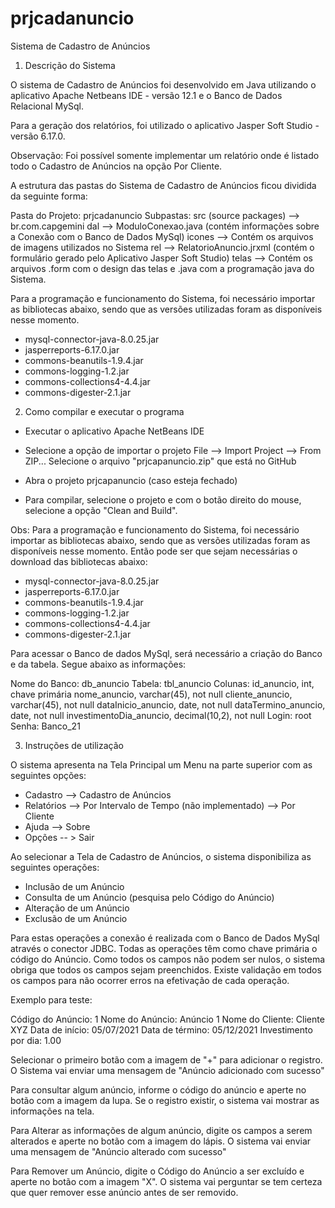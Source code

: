 # prjcadanuncio
Sistema de Cadastro de Anúncios

1. Descrição do Sistema

O sistema de Cadastro de Anúncios foi desenvolvido em Java utilizando o aplicativo Apache Netbeans IDE - versão 12.1 e o Banco de Dados Relacional MySql.

Para a geração dos relatórios, foi utilizado o aplicativo Jasper Soft Studio - versão 6.17.0.

Observação: Foi possível somente implementar um relatório onde é listado todo o Cadastro de Anúncios na opção Por Cliente. 

A estrutura das pastas do Sistema de Cadastro de Anúncios ficou dividida da seguinte forma:

Pasta do Projeto: prjcadanuncio
Subpastas:
	src (source packages) --> br.com.capgemini
		dal --> ModuloConexao.java (contém informações sobre a Conexão com o Banco de Dados MySql)
		icones --> Contém os arquivos de imagens utilizados no Sistema
		rel --> RelatorioAnuncio.jrxml (contém o formulário gerado pelo Aplicativo Jasper Soft Studio)
		telas --> Contém os arquivos .form com o design das telas e .java com a programação java do Sistema.

Para a programação e funcionamento do Sistema, foi necessário importar as bibliotecas abaixo, sendo que as versões utilizadas foram as disponíveis nesse momento.
- mysql-connector-java-8.0.25.jar
- jasperreports-6.17.0.jar
- commons-beanutils-1.9.4.jar
- commons-logging-1.2.jar
- commons-collections4-4.4.jar
- commons-digester-2.1.jar

2. Como compilar e executar o programa	

- Executar o aplicativo Apache NetBeans IDE
- Selecione a opção de importar o projeto
	File --> Import Project --> From ZIP...
		Selecione o arquivo "prjcapanuncio.zip" que está no GitHub

- Abra o projeto prjcapanuncio (caso esteja fechado)
- Para compilar, selecione o projeto e com o botão direito do mouse, selecione a opção "Clean and Build".

Obs: Para a programação e funcionamento do Sistema, foi necessário importar as bibliotecas abaixo, sendo que as versões utilizadas foram as disponíveis nesse momento. Então pode ser que sejam necessárias o download das bibliotecas abaixo:
 
- mysql-connector-java-8.0.25.jar
- jasperreports-6.17.0.jar
- commons-beanutils-1.9.4.jar
- commons-logging-1.2.jar
- commons-collections4-4.4.jar
- commons-digester-2.1.jar

Para acessar o Banco de dados MySql, será necessário a criação do Banco e da tabela. Segue abaixo as informações:

Nome do Banco: db_anuncio
Tabela: tbl_anuncio
Colunas:
id_anuncio, int, chave primária
nome_anuncio, varchar(45), not null
cliente_anuncio, varchar(45), not null
dataInicio_anuncio, date, not null
dataTermino_anuncio, date, not null
investimentoDia_anuncio, decimal(10,2), not null
Login: root
Senha: Banco_21


3. Instruções de utilização

O sistema apresenta na Tela Principal um Menu na parte superior com as seguintes opções:
- Cadastro --> Cadastro de Anúncios
- Relatórios --> Por Intervalo de Tempo (não implementado)
             --> Por Cliente 
- Ajuda --> Sobre
- Opções -- > Sair

Ao selecionar a Tela de Cadastro de Anúncios, o sistema disponibiliza as seguintes operações:

- Inclusão de um Anúncio
- Consulta de um Anúncio (pesquisa pelo Código do Anúncio) 
- Alteração de um Anúncio
- Exclusão de um Anúncio

Para estas operações a conexão é realizada com o Banco de Dados MySql através o conector JDBC.
Todas as operações têm como chave primária o código do Anúncio.
Como todos os campos não podem ser nulos, o sistema obriga que todos os campos sejam preenchidos.
Existe validação em todos os campos para não ocorrer erros na efetivação de cada operação.

Exemplo para teste:

Código do Anúncio: 1
Nome do Anúncio: Anúncio 1
Nome do Cliente: Cliente XYZ
Data de início: 05/07/2021
Data de término: 05/12/2021
Investimento por dia: 1.00

Selecionar o primeiro botão com a imagem de "+" para adicionar o registro.
O Sistema vai enviar uma mensagem de "Anúncio adicionado com sucesso"

Para consultar algum anúncio, informe o código do anúncio e aperte no botão com a imagem da lupa. Se o registro existir, o sistema vai mostrar as informações na tela.

Para Alterar as informações de algum anúncio, digite os campos a serem alterados e aperte no botão com a imagem do lápis. O sistema vai enviar uma mensagem de "Anúncio alterado com sucesso"

Para Remover um Anúncio, digite o Código do Anúncio a ser excluído e aperte no botão com a imagem "X". O sistema vai perguntar se tem certeza que quer remover esse anúncio antes de ser removido.

